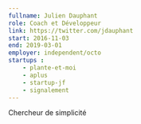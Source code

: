 ```yaml
---
fullname: Julien Dauphant
role: Coach et Développeur
link: https://twitter.com/jdauphant
start: 2016-11-03
end: 2019-03-01
employer: independent/octo
startups :
    - plante-et-moi
    - aplus
    - startup-jf
    - signalement
---
```


Chercheur de simplicité
